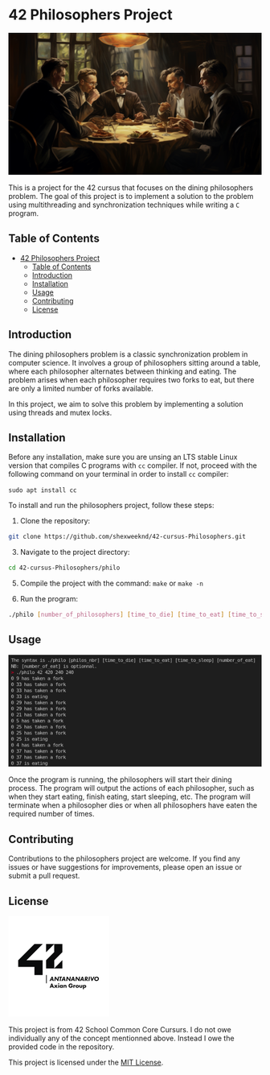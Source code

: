 # 42 Philosophers Project

![example of execution](https://github.com/shexweeknd/blob/blob/main/42-cursus-Philosophers/42-cursus-Philosophers-din.png)

This is a project for the 42 cursus that focuses on the dining philosophers problem. The goal of this project is to implement a solution to the problem using multithreading and synchronization techniques while writing a `C` program.

## Table of Contents

- [42 Philosophers Project](#42-philosophers-project)
  - [Table of Contents](#table-of-contents)
  - [Introduction](#introduction)
  - [Installation](#installation)
  - [Usage](#usage)
  - [Contributing](#contributing)
  - [License](#license)

## Introduction

The dining philosophers problem is a classic synchronization problem in computer science. It involves a group of philosophers sitting around a table, where each philosopher alternates between thinking and eating. The problem arises when each philosopher requires two forks to eat, but there are only a limited number of forks available.

In this project, we aim to solve this problem by implementing a solution using threads and mutex locks.

## Installation

Before any installation, make sure you are unsing an LTS stable Linux version that compiles C programs with `cc` compiler. If not, proceed with the following command on your terminal in order to install `cc` compiler:

`sudo apt install cc`

To install and run the philosophers project, follow these steps:

1. Clone the repository:
```sh
git clone https://github.com/shexweeknd/42-cursus-Philosophers.git
```

3. Navigate to the project directory:
```sh
cd 42-cursus-Philosophers/philo
```

5. Compile the project with the command: `make` or `make -n`

6. Run the program:
```sh
./philo [number_of_philosophers] [time_to_die] [time_to_eat] [time_to_sleep] [number_of_times_each_philosopher_must_eat]
```

## Usage

![example of execution](https://github.com/shexweeknd/blob/blob/main/42-cursus-Philosophers/42-cursus-Philosophers-eg.png)

Once the program is running, the philosophers will start their dining process. The program will output the actions of each philosopher, such as when they start eating, finish eating, start sleeping, etc. The program will terminate when a philosopher dies or when all philosophers have eaten the required number of times.

## Contributing

Contributions to the philosophers project are welcome. If you find any issues or have suggestions for improvements, please open an issue or submit a pull request.

## License

![42](https://github.com/shexweeknd/blob/blob/main/42-cursus-Philosophers/42-cursus-Philosophers-42-logo.png)

This project is from 42 School Common Core Cursurs. I do not owe individually any of the concept mentionned above. Instead I owe the provided code in the repository.

This project is licensed under the [MIT License](LICENSE).
